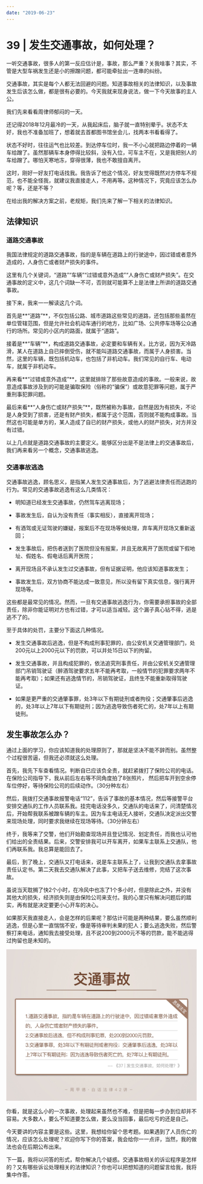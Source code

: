 ```yaml
---
date: "2019-06-23"
---  
```

      
# 39 | 发生交通事故，如何处理？
一听交通事故，很多人的第一反应估计是，事故，那么严重？关我啥事？其实，不管是大型车祸发生还是小的擦蹭问题，都可能牵扯出一连串的纠纷。

交通事故，其实是每个人都无法回避的问题。知道事故相关的法律知识，以及事故发生后该怎么做，都是很有必要的。今天我就来现身说法，做一下今天故事的主人公。

我们先来看看周律师郁闷的一天。

还记得2018年12月最冷的一天，从我起床后，脑子就一直特别晕乎。状态不太好，我也不准备加班了，想着就去首都图书馆坐会儿，找两本书看看得了。

状态不好时，往往运气也比较差。到达停车位时，我一不小心就把路边停着的一辆车给蹭了。虽然那辆车本身停得比较斜，没有入位，可车主不在，又是我把别人的车给蹭了。哪怕天寒地冻，穿得很薄，我也不敢擅自离开。

这时，刚好一好友打电话找我。我告诉了他这个情况，好友觉得既然对方停车不规范，也不能全怪我，就建议我直接走人，不用再等。这种情况下，究竟应该怎么办呢？等，还是不等？

在给出我的解决方案之前，老规矩，我们先来了解一下相关的法律知识。

## 法律知识

### 道路交通事故

我国法律规定的道路交通事故，指的是车辆在道路上的行驶途中，因过错或者意外造成的，人身伤亡或者财产损失的事件。

<!-- [[[read_end]]] -->

这里有几个关键词，“道路”“车辆”“过错或意外造成”“人身伤亡或财产损失”。在交通事故的定义中，这几个词缺一不可，否则就可能算不上是法律上所讲的道路交通事故。

接下来，我来一一解读这几个词。

首先是**“道路”**，不仅包括公路、城市道路这些常见的道路，还包括那些虽然在单位管辖范围，但是允许社会机动车通行的地方，比如广场、公共停车场等公众通行的场所。常见的小区内的路面，就属于“道路”。

接着是**“车辆”**，构成道路交通事故，必定要和车辆有关。比方说，因为天冷路滑，某人在道路上自已摔倒受伤，就不能叫道路交通事故，而属于人身损害。当然，这里的车辆，既包括机动车，也包括了非机动车。我们常见的自行车、电动车，就属于非机动车。

再来看**“过错或意外造成”**，这里就排除了那些故意造成的事故。一般来说，故意造成事故涉及到的可能是骗取保险（俗称的“骗保”）或故意犯罪等问题，属于严重刑事犯罪问题。

最后来看**“人身伤亡或财产损失”**，既然被称为事故，自然是因为有损失，不论是人身受到了损害，还是有财产损失，都属于这个范围，否则就不能构成事故。当然这也可能是单方的，某人造成了自已的财产损失，或他人的财产损失，对方并没有过错。

以上几点就是道路交通事故的主要定义。能够区分出是不是法律上的交通事故后，我们再来看另一个概念，交通事故逃逸。

### 交通事故逃逸

交通事故逃逸，顾名思义，是指某人发生交通事故后，为了逃避法律责任而逃跑的行为。常见的交通事故逃逸有这么几类情况：

* 明知道已经发生交通事故，仍然驾车逃离现场；

* 事故发生后，自认为没有责任（事实相反），直接离开现场；

* 有酒驾或无证驾驶的嫌疑，报案后不在现场等候处理，弃车离开现场又重新返回；

* 发生事故后，把伤者送到了医院但没有报案，并且无故离开了医院或留下假地址、假姓名、假电话后离开医院；

* 离开现场且不承认发生过交通事故，但有证据证明，他应该知道事故发生；

* 事故发生后，双方协商不能达成一致意见，所以没有留下真实信息，强行离开现场等。

这些都是最常见的情况。然而，一旦有交通事故逃逸行为，你需要承担事故的全部责任，除非你能证明对方也有过错，才可以适当减轻。这个漏子真心钻不得，逃是逃不了的。

至于具体的处罚，主要分下面这几种情况。

* 发生交通事故后逃逸，但是不构成刑事犯罪的，由公安机关交通管理部门，处200元以上2000元以下的罚款，可以并处15日以下的拘留。

* 发生交通事故，并且构成犯罪的，依法追究刑事责任，并由公安机关交通管理部门吊销驾驶证（醉酒驾驶要求五年不能再考取，一般情节的犯罪要求两年不能再考取）；如果还有逃逸情节的，吊销驾驶证，且终生不能重新取得驾驶证。

* 如果是更严重的交通肇事罪，处3年以下有期徒刑或者拘役；交通肇事后逃逸的，处3年以上7年以下有期徒刑；因为逃逸导致伤者死亡的，处7年以上有期徒刑。

## 发生事故怎么办？

通过上面的学习，你应该知道我的处理原则了，那就是坚决不能不辞而别。虽然整个过程很苦逼，但我还必须就这么处理。

首先，我先下车查看情况。判断自已应该负全责，就赶紧拨打了保险公司的电话。在保险公司指导下，我从前后左右等不同角度拍了8张照片， 然后把车开到空余停车位停好，等待保险公司的后续动作。（30分种左右）

然后，我拨打交通事故报警电话“112”，告诉了事故的基本情况，然后等接警平台安排交通队的工作人员联系我。挂完电话没多久，交通队的电话来了，问清楚情况后，开始帮我联系被蹭车辆的车主。因为车主电话无人接听，交通队决定派出交警来现场处理，同时要求我继续在现场等待。（30分钟左右）

终于，我等来了交警，他们开始勘查现场并且登记情况、划定责任，而我也认可他们给出的全责结果。后来，交警安排我可以开车离开，如果车主联系上交通队，他们再联系我。我总算是能回去了。

最后，到了晚上，交通队又打电话来，说是车主联系上了，让我到交通队去拿事故责任认定书。第二天我去交通队解决了此事，又把车子送去维修，完结了这次事故。

虽说当天耽搁了快2个小时，在冷风中也冻了1个多小时，但是除此之外，并没有其他大的损失，经济损失则是由保险公司来支付。我的心里只有解决问题后的踏实，再有就是决定要更小心开车的决心。

如果那天我直接走人，会是怎样的后果呢？那估计可能是两种结果，要么虽然顺利逃逸，但是心里一直惴惴不安，像是等待审判未果的犯人；要么逃逸失败，然后警察打来电话，通知我去接受处理，且不说200到2000元不等的罚款，能不能逃得过拘留也是未知的。

![](./httpsstatic001geekbangorgresourceimagea169a1efc840890e8e84420470c5844fe769.jpg)

你看，就是这么小的一次事故，处理起来虽然也不难，但是把每一步办到位却并不容易。大多数人，要么不知道要怎么做，要么没当回事，最后吃亏的还是自己。

今天要讲的内容主要是这些。这里，我想给你留个思考题。如果遇到了人员伤亡的情况，应该怎么处理呢？欢迎你写下你的答案，我会给你一一点评，当然，我的做法也会在后期公布出来。

下一篇，我将以问答的形式，帮你解决几个疑惑。交通事故相关的诉讼程序是怎样的？又有哪些诉讼处理相关的法律知识？你也可以把想知道的问题留言给我，我将集中作答。